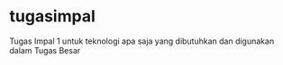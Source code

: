# tugasimpal
Tugas Impal 1 untuk teknologi apa saja yang dibutuhkan dan digunakan dalam Tugas Besar
